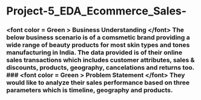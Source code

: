 # Project-5_EDA_Ecommerce_Sales-
### &lt;font color = Green > Business Understanding &lt;/font>  The below business scenario is of a comsmetic brand providing a wide range of beauty products for most skin types and tones manufacturing in India. The data provided is of their online sales transactions which includes customer attributes, sales &amp; discounts, products, geography, cancelations and returns too.    ### &lt;font color = Green > Problem Statement &lt;/font>  They would like to analyze their sales performance based on three parameters which is timeline, geography and products. 
